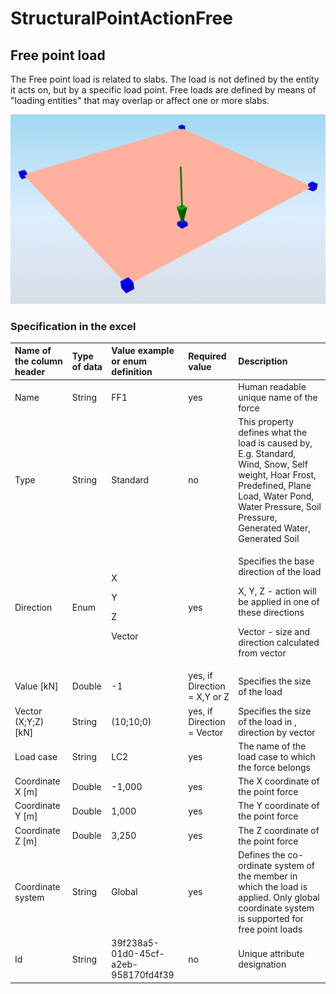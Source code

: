 # StructuralPointActionFree

## Free point load

The Free point load is related to slabs. The load is not defined by the entity it acts on, but by a specific load point. Free loads are defined by means of "loading entities" that may overlap or affect one or more slabs.

![](../.gitbook/assets/38_structuralpointactionfree.png)

### Specification in the excel

<table>
  <thead>
    <tr>
      <th style="text-align:left">Name of the column header</th>
      <th style="text-align:left">Type of data</th>
      <th style="text-align:left">Value example or enum definition</th>
      <th style="text-align:left">Required value</th>
      <th style="text-align:left">Description</th>
    </tr>
  </thead>
  <tbody>
    <tr>
      <td style="text-align:left">Name</td>
      <td style="text-align:left">String</td>
      <td style="text-align:left">FF1</td>
      <td style="text-align:left">yes</td>
      <td style="text-align:left">Human readable unique name of the force</td>
    </tr>
    <tr>
      <td style="text-align:left">Type</td>
      <td style="text-align:left">String</td>
      <td style="text-align:left">Standard</td>
      <td style="text-align:left">no</td>
      <td style="text-align:left">This property defines what the load is caused by, E.g. Standard, Wind,
        Snow, Self weight, Hoar Frost, Predefined, Plane Load, Water Pond, Water
        Pressure, Soil Pressure, Generated Water, Generated Soil</td>
    </tr>
    <tr>
      <td style="text-align:left">Direction</td>
      <td style="text-align:left">Enum</td>
      <td style="text-align:left">
        <p>X</p>
        <p>Y</p>
        <p>Z</p>
        <p>Vector</p>
      </td>
      <td style="text-align:left">yes</td>
      <td style="text-align:left">
        <p>Specifies the base direction of the load</p>
        <p>X, Y, Z - action will be applied in one of these directions</p>
        <p>Vector - size and direction calculated from vector</p>
      </td>
    </tr>
    <tr>
      <td style="text-align:left">Value [kN]</td>
      <td style="text-align:left">Double</td>
      <td style="text-align:left">-1</td>
      <td style="text-align:left">yes, if Direction = X,Y or Z</td>
      <td style="text-align:left">Specifies the size of the load</td>
    </tr>
    <tr>
      <td style="text-align:left">Vector (X;Y;Z) [kN]</td>
      <td style="text-align:left">String</td>
      <td style="text-align:left">(10;10;0)</td>
      <td style="text-align:left">yes, if Direction = Vector</td>
      <td style="text-align:left">Specifies the size of the load in , direction by vector</td>
    </tr>
    <tr>
      <td style="text-align:left">Load case</td>
      <td style="text-align:left">String</td>
      <td style="text-align:left">LC2</td>
      <td style="text-align:left">yes</td>
      <td style="text-align:left">The name of the load case to which the force belongs</td>
    </tr>
    <tr>
      <td style="text-align:left">Coordinate X [m]</td>
      <td style="text-align:left">Double</td>
      <td style="text-align:left">-1,000</td>
      <td style="text-align:left">yes</td>
      <td style="text-align:left">The X coordinate of the point force</td>
    </tr>
    <tr>
      <td style="text-align:left">Coordinate Y [m]</td>
      <td style="text-align:left">Double</td>
      <td style="text-align:left">1,000</td>
      <td style="text-align:left">yes</td>
      <td style="text-align:left">The Y coordinate of the point force</td>
    </tr>
    <tr>
      <td style="text-align:left">Coordinate Z [m]</td>
      <td style="text-align:left">Double</td>
      <td style="text-align:left">3,250</td>
      <td style="text-align:left">yes</td>
      <td style="text-align:left">The Z coordinate of the point force</td>
    </tr>
    <tr>
      <td style="text-align:left">Coordinate system</td>
      <td style="text-align:left">String</td>
      <td style="text-align:left">Global</td>
      <td style="text-align:left">yes</td>
      <td style="text-align:left">Defines the co-ordinate system of the member in which the load is applied.
        Only global coordinate system is supported for free point loads</td>
    </tr>
    <tr>
      <td style="text-align:left">Id</td>
      <td style="text-align:left">String</td>
      <td style="text-align:left">39f238a5-01d0-45cf-a2eb-958170fd4f39</td>
      <td style="text-align:left">no</td>
      <td style="text-align:left">Unique attribute designation</td>
    </tr>
  </tbody>
</table>

